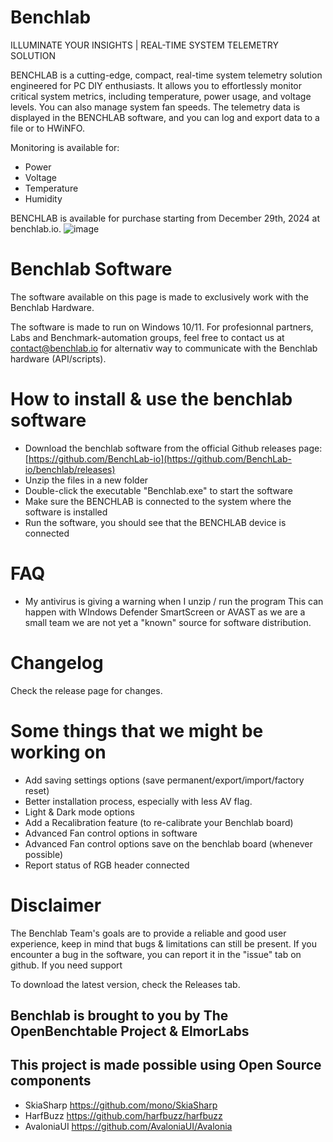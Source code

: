 # Benchlab
ILLUMINATE YOUR INSIGHTS | REAL-TIME SYSTEM TELEMETRY SOLUTION

BENCHLAB is a cutting-edge, compact, real-time system telemetry solution engineered for PC DIY enthusiasts.
It allows you to effortlessly monitor critical system metrics, including temperature, power usage, and voltage levels.
You can also manage system fan speeds. The telemetry data is displayed in the BENCHLAB software, and you can log and export data to a file or to HWiNFO.

Monitoring is available for:
- Power
- Voltage
- Temperature
- Humidity

BENCHLAB is available for purchase starting from December 29th, 2024 at benchlab.io.
![image](https://github.com/BenchLab-io/benchlab/assets/2151317/6aa9c95a-c936-4c4b-9b91-a81a62c2ebf7)

# Benchlab Software
The software available on this page is made to exclusively work with the Benchlab Hardware.

The software is made to run on Windows 10/11. For profesionnal partners, Labs and Benchmark-automation groups, feel free to contact us at contact@benchlab.io for alternativ way to communicate with the Benchlab hardware (API/scripts).

# How to install & use the benchlab software
- Download the benchlab software from the official Github releases page: [https://github.com/BenchLab-io](https://github.com/BenchLab-io/benchlab/releases)
- Unzip the files in a new folder
- Double-click the executable "Benchlab.exe" to start the software
- Make sure the BENCHLAB is connected to the system where the software is installed
- Run the software, you should see that the BENCHLAB device is connected

# FAQ
- My antivirus is giving a warning when I unzip / run the program
This can happen with WIndows Defender SmartScreen or AVAST as we are a small team we are not yet a "known" source for software distribution.

# Changelog
Check the release page for changes.

# Some things that we might be working on
- Add saving settings options (save permanent/export/import/factory reset)
- Better installation process, especially with less AV flag.
- Light & Dark mode options
- Add a Recalibration feature (to re-calibrate your Benchlab board)
- Advanced Fan control options in software
- Advanced Fan control options save on the benchlab board (whenever possible)
- Report status of RGB header connected

# Disclaimer
The Benchlab Team's goals are to provide a reliable and good user experience, keep in mind that bugs & limitations can still be present.
If you encounter a bug in the software, you can report it in the "issue" tab on github. If you need support 

To download the latest version, check the Releases tab.

## Benchlab is brought to you by The OpenBenchtable Project & ElmorLabs

## This project is made possible using Open Source components
- SkiaSharp https://github.com/mono/SkiaSharp
- HarfBuzz https://github.com/harfbuzz/harfbuzz
- AvaloniaUI https://github.com/AvaloniaUI/Avalonia

